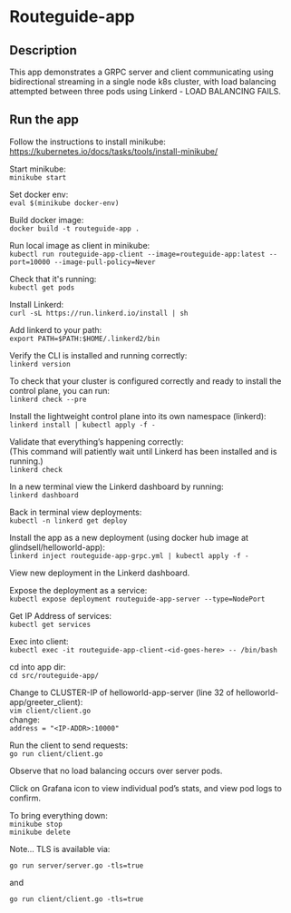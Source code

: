 # Routeguide-app
## Description  
This app demonstrates a GRPC server and client communicating using bidirectional streaming in a single node k8s cluster, with load balancing attempted between three pods using Linkerd - LOAD BALANCING FAILS.

## Run the app
Follow the instructions to install minikube:  
https://kubernetes.io/docs/tasks/tools/install-minikube/

Start minikube:  
```minikube start```

Set docker env:  
```eval $(minikube docker-env)```

Build docker image:  
```docker build -t routeguide-app .```

Run local image as client in minikube:  
```kubectl run routeguide-app-client --image=routeguide-app:latest --port=10000 --image-pull-policy=Never```

Check that it's running:  
```kubectl get pods```

Install Linkerd:  
```curl -sL https://run.linkerd.io/install | sh```

Add linkerd to your path:  
```export PATH=$PATH:$HOME/.linkerd2/bin```

Verify the CLI is installed and running correctly:  
```linkerd version```

To check that your cluster is configured correctly and ready to install the control plane, you can run:  
```linkerd check --pre```

Install the lightweight control plane into its own namespace (linkerd):  
```linkerd install | kubectl apply -f -```

Validate that everything’s happening correctly:  
(This command will patiently wait until Linkerd has been installed and is running.)  
```linkerd check```

In a new terminal view the Linkerd dashboard by running:  
```linkerd dashboard```

Back in terminal view deployments:  
```kubectl -n linkerd get deploy```

Install the app as a new deployment (using docker hub image at glindsell/helloworld-app):  
```linkerd inject routeguide-app-grpc.yml | kubectl apply -f -```

View new deployment in the Linkerd dashboard.  

Expose the deployment as a service:  
```kubectl expose deployment routeguide-app-server --type=NodePort```

Get IP Address of services:  
```kubectl get services```

Exec into client:  
```kubectl exec -it routeguide-app-client-<id-goes-here> -- /bin/bash```

cd into app dir:  
```cd src/routeguide-app/```

Change <IP-ADDR> to CLUSTER-IP of helloworld-app-server (line 32 of helloworld-app/greeter_client):  
```vim client/client.go```  
change:  
```address = "<IP-ADDR>:10000"```

Run the client to send requests:  
```go run client/client.go```

Observe that no load balancing occurs over server pods.  

Click on Grafana icon to view individual pod’s stats, and view pod logs to confirm.  

To bring everything down:  
```minikube stop```  
```minikube delete```

Note...
TLS is available via:  
```
go run server/server.go -tls=true
```

and

```
go run client/client.go -tls=true
```
